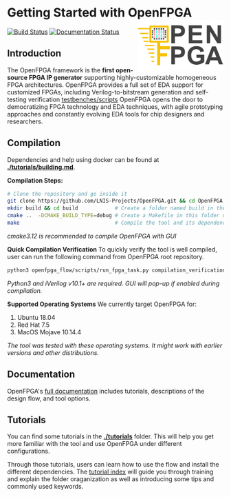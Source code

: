 # Getting Started with OpenFPGA <img src="./docs/source/figures/OpenFPGA_logo.png" width="200" align="right">
[![Build Status](https://travis-ci.org/LNIS-Projects/OpenFPGA.svg?branch=master)](https://travis-ci.org/LNIS-Projects/OpenFPGA)
[![Documentation Status](https://readthedocs.org/projects/openfpga/badge/?version=master)](https://openfpga.readthedocs.io/en/master/?badge=master)

## Introduction
The OpenFPGA framework is the **first open-source FPGA IP generator** supporting highly-customizable homogeneous FPGA architectures. OpenFPGA provides a full set of EDA support for customized FPGAs, including Verilog-to-bitstream generation and self-testing verification [testbenches/scripts](./testbenches/scripts) OpenFPGA opens the door to democratizing FPGA technology and EDA techniques, with agile prototyping approaches and constantly evolving EDA tools for chip designers and researchers.

## Compilation
Dependencies and help using docker can be found at [**./tutorials/building.md**](./tutorials/building.md).

**Compilation Steps:**
```bash
# Clone the repository and go inside it
git clone https://github.com/LNIS-Projects/OpenFPGA.git && cd OpenFPGA
mkdir build && cd build            # Create a folder named build in the OpenPFGA repository
cmake ..  -DCMAKE_BUILD_TYPE=debug # Create a Makefile in this folder using cmake
make                               # Compile the tool and its dependencies
```
*cmake3.12 is recommended to compile OpenFPGA with GUI*

**Quick Compilation Verification**
To quickly verify the tool is well compiled, user can run the following command from OpenFPGA root repository.
```bash
python3 openfpga_flow/scripts/run_fpga_task.py compilation_verification --debug --show_thread_logs
```

*Python3 and iVerilog v10.1+ are required. GUI will pop-up if enabled during compilation.*


**Supported Operating Systems**
We currently target OpenFPGA for:
 1. Ubuntu 18.04
 2. Red Hat 7.5
 3. MacOS Mojave 10.14.4

*The tool was tested with these operating systems. It might work with earlier versions and other distributions.*

## Documentation
OpenFPGA's [full documentation](https://openfpga.readthedocs.io/en/master/) includes tutorials, descriptions of the design flow, and tool options.

## Tutorials
You can find some tutorials in the [**./tutorials**](./tutorials) folder. This will help you get more familiar with the tool and use OpenFPGA under different configurations. 

Through those tutorials, users can learn how to use the flow and install the different dependencies.
The [tutorial index](./tutorials/tutorial_index.md) will guide you through training and explain the folder oraganization as well as introducing some tips and commonly used keywords.
